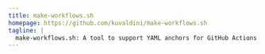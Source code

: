 ```yaml
---
title: make-workflows.sh
homepage: https://github.com/kuvaldini/make-workflows.sh
tagline: |
  make-workflows.sh: A tool to support YAML anchors for GitHub Actions Workflows – DRY for GHA 
---
```

